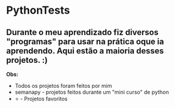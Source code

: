 # PythonTests
## Durante o meu aprendizado fiz diversos "programas" para usar na prática oque ia aprendendo. Aqui estão a maioria desses projetos. :)
**Obs:**

- Todos os projetos foram feitos por mim
- semanapy - projetos feitos durante um "mini curso" de python
- ⭐ - Projetos favoritos
